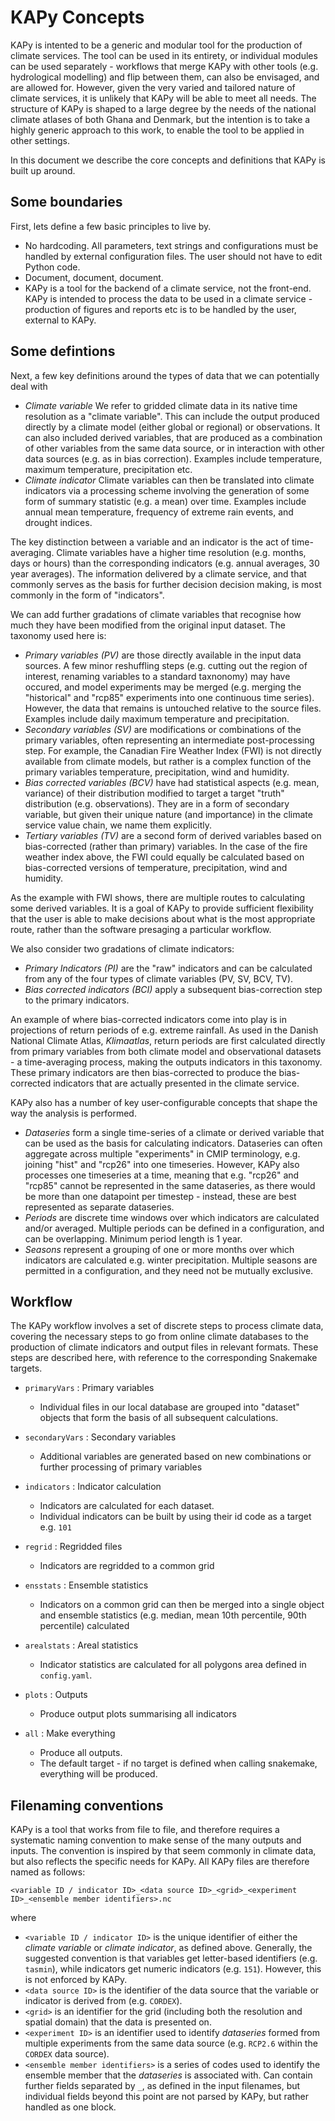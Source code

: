 # KAPy Concepts

KAPy is intented to be a generic and modular tool for the production of climate services. The tool can be used in its entirety, or individual modules can be used separately - workflows that merge KAPy with other tools (e.g. hydrological modelling) and flip between them, can also be envisaged, and are allowed for. However, given the very varied and tailored nature of climate services, it is unlikely that KAPy will be able to meet all needs. The structure of KAPy is shaped to a large degree by the needs of the national climate atlases of both Ghana and Denmark, but the intention is to take a highly generic approach to this work, to enable the tool to be applied in other settings.

In this document we describe the core concepts and definitions that KAPy is built up around.

## Some boundaries

First, lets define a few basic principles to live by.

* No hardcoding. All parameters, text strings and configurations must be handled by external configuration files. The user should not have to edit Python code.
* Document, document, document. 
* KAPy is a tool for the backend of a climate service, not the front-end. KAPy is intended to process the data to be used in a climate service - production of figures and reports etc is to be handled by the user, external to KAPy. 

## Some defintions

Next, a few key definitions around the types of data that we can potentially deal with
* *Climate variable* We refer to gridded climate data in its native time resolution as a "climate variable". This can include the output produced directly by a climate model (either global or regional) or observations. It can also included derived variables, that are produced as a combination of other variables from the same data source, or in interaction with other data sources (e.g. as in bias correction). Examples include temperature, maximum temperature, precipitation etc.
* *Climate indicator* Climate variables can then be translated into climate indicators via a processing scheme involving the generation of some form of summary statistic (e.g. a mean) over time. Examples include annual mean temperature, frequency of extreme rain events, and drought indices. 

The key distinction between a variable and an indicator is the act of time-averaging. Climate variables  have a higher time resolution (e.g. months, days or hours) than the corresponding indicators (e.g. annual averages, 30 year averages). The information delivered by a climate service, and that commonly serves as the basis for further decision decision making, is most commonly in the form of "indicators".

We can add further gradations of climate variables that recognise how much they have been modified from the original input dataset. The taxonomy used here is:
* *Primary variables (PV)* are those directly available in the input data sources. A few minor reshuffling steps (e.g. cutting out the region of interest, renaming variables to a standard taxnonomy) may have occured, and  model experiments may be merged (e.g. merging the "historical" and "rcp85" experiments into one continuous time series). However, the data that remains is untouched relative to the source files. Examples include daily maximum temperature and precipitation.
* *Secondary variables (SV)* are modifications or combinations of the primary variables, often representing an intermediate post-processing step. For example, the Canadian Fire Weather Index (FWI) is not directly available from climate models, but rather is a complex function of the primary variables temperature, precipitation, wind and humidity. 
* *Bias corrected variables (BCV)* have had statistical aspects (e.g. mean, variance) of their distribution modified to target a target "truth" distribution (e.g. observations). They are in a form of secondary variable, but given their unique nature (and importance) in the climate service value chain, we name them explicitly.
* *Tertiary variables (TV)* are a second form of derived variables based on bias-corrected (rather than primary) variables. In the case of the fire weather index above, the FWI could equally be calculated based on bias-corrected versions of temperature, precipitation, wind and humidity. 

As the example with FWI shows, there are multiple routes to calculating some derived variables. It is a goal of KAPy to provide sufficient flexibility that the user is able to make decisions about what is the most appropriate route, rather than the software presaging a particular workflow.

We also consider two gradations of climate indicators:
* *Primary Indicators (PI)* are the "raw" indicators and can be calculated from any of the four types of climate variables (PV, SV, BCV, TV).
* *Bias corrected indicators (BCI)* apply a subsequent bias-correction step to the primary indicators.

An example of where bias-corrected indicators come into play is in projections of return periods of e.g. extreme rainfall. As used in the Danish National Climate Atlas, *Klimaatlas*, return periods are first calculated directly from primary variables from both climate model and observational datasets - a time-averaging process, making the outputs indicators in this taxonomy. These primary indicators are then bias-corrected to produce the bias-corrected indicators that are actually presented in the climate service.

KAPy also has a number of key user-configurable concepts that shape the way the analysis is performed.
* *Dataseries* form a single time-series of a climate or derived variable that can be used as the basis for calculating indicators. Dataseries can often aggregate across multiple "experiments" in CMIP terminology, e.g. joining "hist" and "rcp26" into one timeseries. However, KAPy also processes one timeseries at a time, meaning that e.g. "rcp26" and "rcp85" cannot be represented in the same dataseries, as there would be more than one datapoint per timestep - instead, these are best represented as separate dataseries.
* *Periods* are discrete time windows over which indicators are calculated and/or averaged. Multiple periods can be defined in a configuration, and can be overlapping. Minimum period length is 1 year.
* *Seasons* represent a grouping of one or more months over which indicators are calculated e.g. winter precipitation. Multiple seasons are permitted in a configuration, and they need not be mutually exclusive.


## Workflow

The KAPy workflow involves a set of discrete steps to process climate data, covering the necessary steps to go from online climate databases to the production of climate indicators and output files in relevant formats. These steps are described here, with reference to the corresponding Snakemake targets. 

* `primaryVars` : Primary variables 
  * Individual files in our local database are grouped into "dataset" objects that form the basis of all subsequent calculations. 
  
* `secondaryVars` : Secondary variables  
  * Additional variables are generated based on new combinations or further processing of primary variables
  
* `indicators` : Indicator calculation
  * Indicators are calculated for each dataset. 
  * Individual indicators can be built by using their id code as a target e.g. `101`

* `regrid` : Regridded files
  * Indicators are regridded to a common grid

* `ensstats` : Ensemble statistics
  * Indicators on a common grid can then be merged into a single object and ensemble statistics (e.g. median, mean 10th percentile, 90th percentile) calculated

* `arealstats` : Areal statistics
  * Indicator statistics are calculated for all polygons area defined in `config.yaml`. 
 
* `plots` : Outputs
  * Produce output plots summarising all indicators

* `all` : Make everything
  * Produce all outputs.
  * The default target - if no target is defined when calling snakemake, everything will be produced.


## Filenaming conventions

KAPy is a tool that works from file to file, and therefore requires a systematic naming convention to make sense of the many outputs and inputs. The convention is inspired by that seem commonly in climate data, but also reflects the specific needs for KAPy. All KAPy files are therefore named as follows:

`<variable ID / indicator ID>_<data source ID>_<grid>_<experiment ID>_<ensemble member identifiers>.nc`

where
  * `<variable ID / indicator ID>` is the unique identifier of either the *climate variable* or *climate indicator*, as defined above. Generally, the suggested convention is that variables get letter-based identifiers (e.g. `tasmin`), while indicators get numeric indicators (e.g. `151`). However, this is not enforced by KAPy.
  * `<data source ID>` is the identifier of the data source that the variable or indicator is derived from (e.g. `CORDEX`).
  * `<grid>` is an identifier for the grid (including both the resolution and spatial domain) that the data is presented on.
  * `<experiment ID>` is an identifier used to identify *dataseries* formed from multiple experiments from the same data source (e.g. `RCP2.6` within the `CORDEX` data source).
  * `<ensemble member identifiers>` is a series of codes used to identify the ensemble member that the *dataseries* is associated with. Can contain further fields separated by `_`, as defined in the input filenames, but individual fields beyond this point are not parsed by KAPy, but rather handled as one block.
